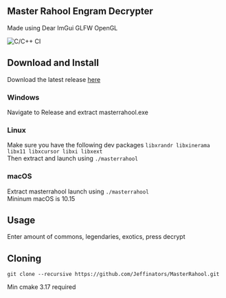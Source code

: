## Master Rahool Engram Decrypter 
Made using Dear ImGui GLFW OpenGL 

![C/C++ CI](https://github.com/Jeffinators/MasterRahool/workflows/C/C++%20CI/badge.svg)

## Download and Install
Download the latest release [here](https://github.com/Jeffinators/MasterRahool/releases)

### Windows 
Navigate to Release and extract masterrahool.exe 

### Linux
Make sure you have the following dev packages `libxrandr libxinerama libx11 libxcursor libxi libxext`\
Then extract and launch using `./masterrahool`

### macOS
Extract masterrahool launch using `./masterrahool`\
Mininum macOS is 10.15 

## Usage 
Enter amount of commons, legendaries, exotics, press decrypt

## Cloning
`git clone --recursive https://github.com/Jeffinators/MasterRahool.git`

Min cmake 3.17 required
